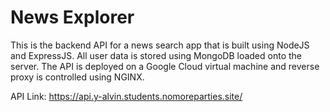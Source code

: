 # News Explorer

This is the backend API for a news search app that is built using NodeJS and ExpressJS. All user data is stored using MongoDB loaded onto the server. The API is deployed on a Google Cloud virtual machine and reverse proxy is controlled using NGINX. 

 API Link: https://api.y-alvin.students.nomoreparties.site/
